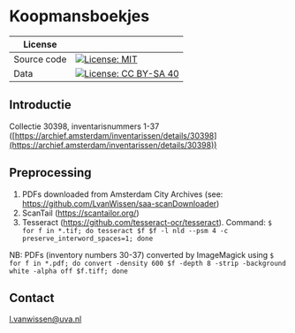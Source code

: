 # Koopmansboekjes

| License     |                                                                                                                                                  |
| ----------- | ------------------------------------------------------------------------------------------------------------------------------------------------ |
| Source code | [![License: MIT](https://img.shields.io/badge/License-MIT-yellow.svg)](https://opensource.org/licenses/MIT)                                      |
| Data        | [![License: CC BY-SA 40](https://img.shields.io/badge/License-CC%20BY--SA%204.0-lightgrey.svg)](https://creativecommons.org/licenses/by-sa/4.0/) |


## Introductie

Collectie 30398, inventarisnummers 1-37 ([https://archief.amsterdam/inventarissen/details/30398](https://archief.amsterdam/inventarissen/details/30398))

## Preprocessing

1. PDFs downloaded from Amsterdam City Archives (see: https://github.com/LvanWissen/saa-scanDownloader)
2. ScanTail (https://scantailor.org/)
3. Tesseract (https://github.com/tesseract-ocr/tesseract). Command: `$ for f in *.tif; do tesseract $f $f -l nld --psm 4 -c preserve_interword_spaces=1; done`

NB: PDFs (inventory numbers 30-37) converted by ImageMagick using `$ for f in *.pdf; do convert -density 600 $f -depth 8 -strip -background white -alpha off $f.tiff; done`

## Contact

[l.vanwissen@uva.nl](mailto:l.vanwissen@uva.nl)







